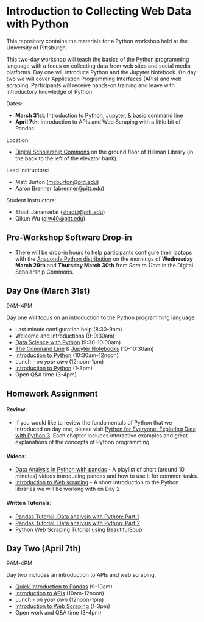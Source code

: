 # Introduction to Collecting Web Data with Python


This repository contains the materials for a Python workshop held at the University of Pittsburgh.

This two-day workshop will teach the basics of the Python programming language with a focus on collecting data from web sites and social media platforms. Day one will introduce Python and the Jupyter Notebook. On day two we will cover Application Programming Interfaces (APIs) and web scraping. Participants will receive hands-on training and leave with introductory knowledge of Python.

Dates:
- **March 31st**: Introduction to Python, Jupyter, & basic command line
- **April 7th**: Introduction to APIs and Web Scraping with a little bit of Pandas

Location:

* [Digital Scholarship Commons](http://www.library.pitt.edu/digital-scholarship-commons) on the ground floor of Hillman Library (in the back to the left of the elevator bank).


Lead Instructors:

- Matt Burton (mcburton@pitt.edu)
- Aaron Brenner (abrenner@pitt.edu)

Student Instructors:

- Shadi Janansefat (shadi.j@pitt.edu)
- Qikun Wu (qiw40@pitt.edu)


## Pre-Workshop Software Drop-in

* There will be drop-in hours to help participants configure their laptops with the [Anaconda Python distribution](https://www.continuum.io/downloads?gclid=CP_z-M_39tICFUiHswodEbEMCA) on the mornings of **Wednesday March 29th** and **Thursday March 30th** from *9am to 11am* in the Digital Scholarship Commons.

## Day One (March 31st)

9AM-4PM

Day one will focus on an introduction to the Python programming language.

* Last minute configuration help (8:30-9am)
* Welcome and Introductions (9-9:30am)
* [Data Science with Python](data-science-demo/) (9:30-10:00am)
* [The Command Line](the-command-line/) & [Jupyter Notebooks](jupyter-notebooks/) (10-10:30am)
* [Introduction to Python](intro-to-python/) (10:30am-12noon)
* Lunch - *on your own* (12noon-1pm)
* [Introduction to Python](intro-to-python/) (1-3pm)
* Open Q&A time (3-4pm)


## Homework Assignment



#### Review:

* If you would like to review the fundamentals of Python that we introduced on day one, please visit [Python for Everyone: Exploring Data with Python 3](https://books.trinket.io/pfe/index.html). Each chapter includes interactive examples and great explanations of the concepts of Python programming.



#### Videos:
* [Data Analysis in Python with pandas](https://www.youtube.com/playlist?list=PL5-da3qGB5ICCsgW1MxlZ0Hq8LL5U3u9y) - A playlist of short (around 10 minutes) videos introducing pandas and how to use it for common tasks.
* [Introduction to Web scraping](https://www.youtube.com/watch?v=3xQTJi2tqgk) - A short introduction to the Python libraries we will be working with on Day 2

#### Written Tutorials:
* [Pandas Tutorial: Data analysis with Python:  Part 1](https://www.dataquest.io/blog/pandas-python-tutorial/)
* [Pandas Tutorial: Data analysis with Python: Part 2](https://www.dataquest.io/blog/pandas-tutorial-python-2/)
* [Python Web Scraping Tutorial using BeautifulSoup](https://www.dataquest.io/blog/web-scraping-tutorial-python/)



## Day Two (April 7th)

9AM-4PM

Day two includes an introduction to APIs and web scraping.

* [Quick introduction to Pandas](intro-to-pandas/) (9-10am)
* [Introduction to APIs](intro-to-apis/) (10am-12noon)
* Lunch - *on your own* (12noon-1pm)
* [Introduction to Web Scraping](web-scraping/) (1-3pm)
* Open work and Q&A time (3-4pm)
